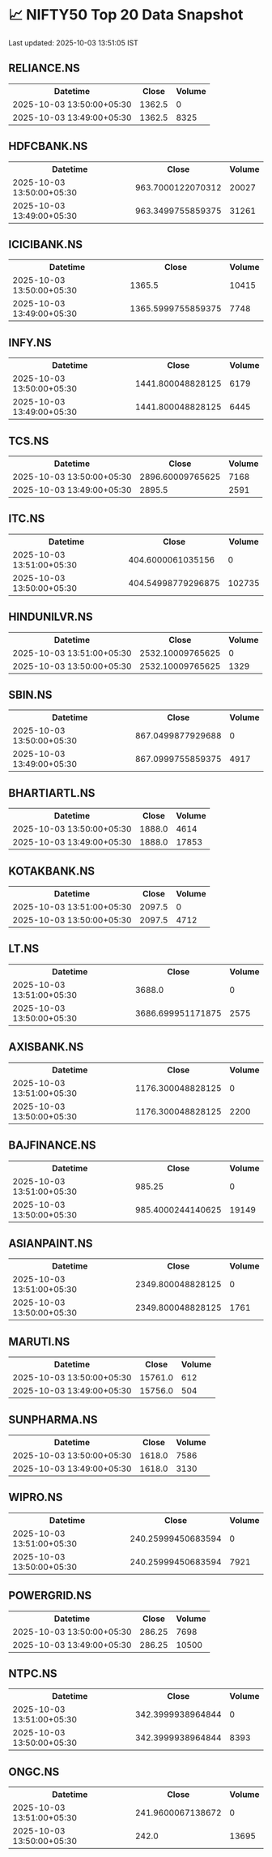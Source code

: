# 📈 NIFTY50 Top 20 Data Snapshot

Last updated: 2025-10-03 13:51:05 IST

## RELIANCE.NS

<table>
  <tr><th>Datetime</th><th>Close</th><th>Volume</th></tr>
  <tr><td>2025-10-03 13:50:00+05:30</td><td>1362.5</td><td>0</td></tr>
  <tr><td>2025-10-03 13:49:00+05:30</td><td>1362.5</td><td>8325</td></tr>
</table>

## HDFCBANK.NS

<table>
  <tr><th>Datetime</th><th>Close</th><th>Volume</th></tr>
  <tr><td>2025-10-03 13:50:00+05:30</td><td>963.7000122070312</td><td>20027</td></tr>
  <tr><td>2025-10-03 13:49:00+05:30</td><td>963.3499755859375</td><td>31261</td></tr>
</table>

## ICICIBANK.NS

<table>
  <tr><th>Datetime</th><th>Close</th><th>Volume</th></tr>
  <tr><td>2025-10-03 13:50:00+05:30</td><td>1365.5</td><td>10415</td></tr>
  <tr><td>2025-10-03 13:49:00+05:30</td><td>1365.5999755859375</td><td>7748</td></tr>
</table>

## INFY.NS

<table>
  <tr><th>Datetime</th><th>Close</th><th>Volume</th></tr>
  <tr><td>2025-10-03 13:50:00+05:30</td><td>1441.800048828125</td><td>6179</td></tr>
  <tr><td>2025-10-03 13:49:00+05:30</td><td>1441.800048828125</td><td>6445</td></tr>
</table>

## TCS.NS

<table>
  <tr><th>Datetime</th><th>Close</th><th>Volume</th></tr>
  <tr><td>2025-10-03 13:50:00+05:30</td><td>2896.60009765625</td><td>7168</td></tr>
  <tr><td>2025-10-03 13:49:00+05:30</td><td>2895.5</td><td>2591</td></tr>
</table>

## ITC.NS

<table>
  <tr><th>Datetime</th><th>Close</th><th>Volume</th></tr>
  <tr><td>2025-10-03 13:51:00+05:30</td><td>404.6000061035156</td><td>0</td></tr>
  <tr><td>2025-10-03 13:50:00+05:30</td><td>404.54998779296875</td><td>102735</td></tr>
</table>

## HINDUNILVR.NS

<table>
  <tr><th>Datetime</th><th>Close</th><th>Volume</th></tr>
  <tr><td>2025-10-03 13:51:00+05:30</td><td>2532.10009765625</td><td>0</td></tr>
  <tr><td>2025-10-03 13:50:00+05:30</td><td>2532.10009765625</td><td>1329</td></tr>
</table>

## SBIN.NS

<table>
  <tr><th>Datetime</th><th>Close</th><th>Volume</th></tr>
  <tr><td>2025-10-03 13:50:00+05:30</td><td>867.0499877929688</td><td>0</td></tr>
  <tr><td>2025-10-03 13:49:00+05:30</td><td>867.0999755859375</td><td>4917</td></tr>
</table>

## BHARTIARTL.NS

<table>
  <tr><th>Datetime</th><th>Close</th><th>Volume</th></tr>
  <tr><td>2025-10-03 13:50:00+05:30</td><td>1888.0</td><td>4614</td></tr>
  <tr><td>2025-10-03 13:49:00+05:30</td><td>1888.0</td><td>17853</td></tr>
</table>

## KOTAKBANK.NS

<table>
  <tr><th>Datetime</th><th>Close</th><th>Volume</th></tr>
  <tr><td>2025-10-03 13:51:00+05:30</td><td>2097.5</td><td>0</td></tr>
  <tr><td>2025-10-03 13:50:00+05:30</td><td>2097.5</td><td>4712</td></tr>
</table>

## LT.NS

<table>
  <tr><th>Datetime</th><th>Close</th><th>Volume</th></tr>
  <tr><td>2025-10-03 13:51:00+05:30</td><td>3688.0</td><td>0</td></tr>
  <tr><td>2025-10-03 13:50:00+05:30</td><td>3686.699951171875</td><td>2575</td></tr>
</table>

## AXISBANK.NS

<table>
  <tr><th>Datetime</th><th>Close</th><th>Volume</th></tr>
  <tr><td>2025-10-03 13:51:00+05:30</td><td>1176.300048828125</td><td>0</td></tr>
  <tr><td>2025-10-03 13:50:00+05:30</td><td>1176.300048828125</td><td>2200</td></tr>
</table>

## BAJFINANCE.NS

<table>
  <tr><th>Datetime</th><th>Close</th><th>Volume</th></tr>
  <tr><td>2025-10-03 13:51:00+05:30</td><td>985.25</td><td>0</td></tr>
  <tr><td>2025-10-03 13:50:00+05:30</td><td>985.4000244140625</td><td>19149</td></tr>
</table>

## ASIANPAINT.NS

<table>
  <tr><th>Datetime</th><th>Close</th><th>Volume</th></tr>
  <tr><td>2025-10-03 13:51:00+05:30</td><td>2349.800048828125</td><td>0</td></tr>
  <tr><td>2025-10-03 13:50:00+05:30</td><td>2349.800048828125</td><td>1761</td></tr>
</table>

## MARUTI.NS

<table>
  <tr><th>Datetime</th><th>Close</th><th>Volume</th></tr>
  <tr><td>2025-10-03 13:50:00+05:30</td><td>15761.0</td><td>612</td></tr>
  <tr><td>2025-10-03 13:49:00+05:30</td><td>15756.0</td><td>504</td></tr>
</table>

## SUNPHARMA.NS

<table>
  <tr><th>Datetime</th><th>Close</th><th>Volume</th></tr>
  <tr><td>2025-10-03 13:50:00+05:30</td><td>1618.0</td><td>7586</td></tr>
  <tr><td>2025-10-03 13:49:00+05:30</td><td>1618.0</td><td>3130</td></tr>
</table>

## WIPRO.NS

<table>
  <tr><th>Datetime</th><th>Close</th><th>Volume</th></tr>
  <tr><td>2025-10-03 13:51:00+05:30</td><td>240.25999450683594</td><td>0</td></tr>
  <tr><td>2025-10-03 13:50:00+05:30</td><td>240.25999450683594</td><td>7921</td></tr>
</table>

## POWERGRID.NS

<table>
  <tr><th>Datetime</th><th>Close</th><th>Volume</th></tr>
  <tr><td>2025-10-03 13:50:00+05:30</td><td>286.25</td><td>7698</td></tr>
  <tr><td>2025-10-03 13:49:00+05:30</td><td>286.25</td><td>10500</td></tr>
</table>

## NTPC.NS

<table>
  <tr><th>Datetime</th><th>Close</th><th>Volume</th></tr>
  <tr><td>2025-10-03 13:51:00+05:30</td><td>342.3999938964844</td><td>0</td></tr>
  <tr><td>2025-10-03 13:50:00+05:30</td><td>342.3999938964844</td><td>8393</td></tr>
</table>

## ONGC.NS

<table>
  <tr><th>Datetime</th><th>Close</th><th>Volume</th></tr>
  <tr><td>2025-10-03 13:51:00+05:30</td><td>241.9600067138672</td><td>0</td></tr>
  <tr><td>2025-10-03 13:50:00+05:30</td><td>242.0</td><td>13695</td></tr>
</table>

